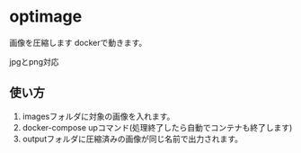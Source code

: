 # optimage
画像を圧縮します
dockerで動きます。

jpgとpng対応

## 使い方
1. imagesフォルダに対象の画像を入れます。
2. docker-compose upコマンド(処理終了したら自動でコンテナも終了します)
3. outputフォルダに圧縮済みの画像が同じ名前で出力されます。
